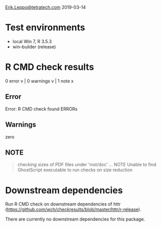 Erik.Leppo@tetratech.com
2019-03-14

# Test environments
* local Win 7, R 3.5.3
* win-builder (release)

# R CMD check results

0 error v | 0 warnings v | 1 note x

## Error
Error: R CMD check found ERRORs

## Warnings
zero

## NOTE
> checking sizes of PDF files under 'inst/doc' ... NOTE
  Unable to find GhostScript executable to run checks on size reduction

# Downstream dependencies
Run R CMD check on downstream dependencies of httr 
(https://github.com/wch/checkresults/blob/master/httr/r-release). 

There are currently no downstream dependencies for this package.